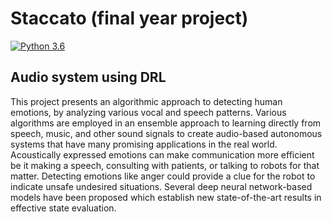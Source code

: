 # Staccato (final year project)
[![Python 3.6](https://img.shields.io/badge/python-3.6-yellow.svg)](https://www.python.org/downloads/release/python-360/)

## Audio system using DRL
This project presents an algorithmic approach to detecting human emotions, by analyzing various vocal and speech patterns. Various algorithms are employed in an ensemble approach to learning directly from speech, music, and other sound signals to create audio-based autonomous systems that have many promising applications in the real world. Acoustically expressed emotions can make communication more efficient be it making a speech, consulting with patients, or talking to robots for that matter. Detecting emotions like anger could provide a clue for the robot to indicate unsafe undesired situations. Several deep neural network-based models have been proposed which establish new state-of-the-art results in effective state evaluation.

